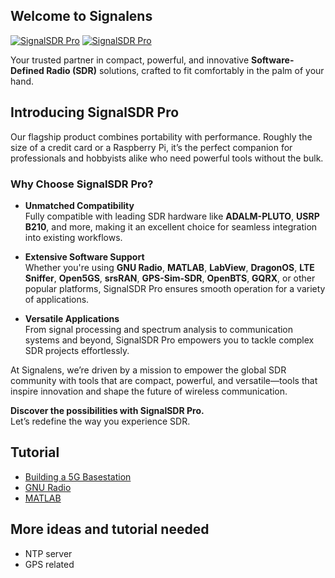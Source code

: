 ## Welcome to Signalens  

[![SignalSDR Pro](https://github.com/signalens/docs/blob/343cdaa4f3853195468d8b2a21212459f3cabde8/img/signalsdrpro_full.jpg)](https://github.com/signalens/docs/blob/343cdaa4f3853195468d8b2a21212459f3cabde8/img/signalsdrpro_full.jpg)
[![SignalSDR Pro](https://github.com/signalens/signalsdrpro_docs/blob/17ea99625f2264fbc4b9003eff2a50a7158eb52c/img/signalsdrpro_naked.jpg)](https://github.com/signalens/signalsdrpro_docs/blob/17ea99625f2264fbc4b9003eff2a50a7158eb52c/img/signalsdrpro_naked.jpg)

Your trusted partner in compact, powerful, and innovative **Software-Defined Radio (SDR)** solutions, crafted to fit comfortably in the palm of your hand.  

## Introducing SignalSDR Pro  

Our flagship product combines portability with performance. Roughly the size of a credit card or a Raspberry Pi, it’s the perfect companion for professionals and hobbyists alike who need powerful tools without the bulk.  

### Why Choose SignalSDR Pro?  

- **Unmatched Compatibility**  
  Fully compatible with leading SDR hardware like **ADALM-PLUTO**, **USRP B210**, and more, making it an excellent choice for seamless integration into existing workflows.  

- **Extensive Software Support**  
  Whether you're using **GNU Radio**, **MATLAB**, **LabView**, **DragonOS**, **LTE Sniffer**, **Open5GS**, **srsRAN**, **GPS-Sim-SDR**, **OpenBTS**, **GQRX**, or other popular platforms, SignalSDR Pro ensures smooth operation for a variety of applications. 

- **Versatile Applications**  
  From signal processing and spectrum analysis to communication systems and beyond, SignalSDR Pro empowers you to tackle complex SDR projects effortlessly.  

At Signalens, we’re driven by a mission to empower the global SDR community with tools that are compact, powerful, and versatile—tools that inspire innovation and shape the future of wireless communication.  

**Discover the possibilities with SignalSDR Pro.**  
Let’s redefine the way you experience SDR.


## Tutorial 

- [Building a 5G Basestation](https://github.com/signalens/signalsdrpro_docs/blob/main/5gs_en.md)
- [GNU Radio](https://github.com/signalens/signalsdrpro_docs/blob/main/gnuradio.md)
- [MATLAB](https://github.com/signalens/signalsdrpro_docs/blob/main/matlab.md)

## More ideas and tutorial needed

- NTP server
- GPS related